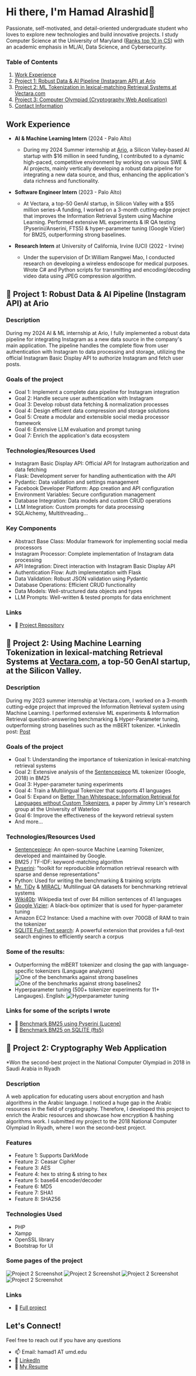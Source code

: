 # Hi there, I'm Hamad Alrashid👋

Passionate, self-motivated, and detail-oriented undergraduate student who loves to explore new technologies and build innovative projects. I study Computer Science at the University of Maryland ([Ranks top 10 in CS](https://cmns.umd.edu/news-events/news/computer-science-undergraduate-program-ranks-top-10)) with an academic emphasis in ML/AI, Data Science, and Cybersecurity. 


### Table of Contents
1. [Work Experience](#0)
2. [Project 1: Robust Data & AI Pipeline (Instagram API) at Ario](#1)
3. [Project 2: ML Tokenization in lexical-matching Retrieval Systems at Vectara.com](#2)
4. [Project 3: Computer Olympiad (Cryptography Web Application) ](#3)
5. [Contact Information](#4)

## Work Experience <a name="0"></a>

- **AI & Machine Learning Intern** (2024 - Palo Alto) 
  - During my 2024 Summer internship at [Ario](https://www.heyario.com/), a Silicon Valley-based AI startup with $16 million in seed funding, I
    contributed to a dynamic high-paced, competitive environment by working on various SWE & AI projects, mainly vertically developing a robust data pipeline for integrating a new data source, and thus, enhancing the application's data richness and functionality.


- **Software Engineer Intern** (2023 - Palo Alto)
  - At Vectara, a top-50 GenAI startup, in Silicon Valley with a $55 million series-A funding, I worked on a 3-month cutting-edge project that improves the Information Retrieval System using Machine
Learning. Performed extensive ML experiments & IR QA testing (Pyserini/Anserini, FTS5) & hyper-parameter tuning (Google Vizier) for BM25, outperforming strong baselines.


- **Research Intern** at University of California, Irvine (UCI) (2022 - Irvine)
  - Under the supervision of Dr.William Rangwei Mao, I conducted research on developing a wireless endoscope for medical purposes. Wrote C# and Python scripts for transmitting and encoding/decoding video data using JPEG compression algorithm.

## 🚀 Project 1: Robust Data & AI Pipeline (Instagram API) at Ario <a name="1"></a>

### Description
During my 2024 AI & ML internship at Ario, I fully implemented a robust data pipeline for integrating Instagram as a new data source in the company's main application. The pipeline handles the complete flow from user authentication with Instagram to data processing and storage, utilizing the official Instagram Basic Display API to authorize Instagram and fetch user posts.

### Goals of the project
- Goal 1: Implement a complete data pipeline for Instagram integration
- Goal 2: Handle secure user authentication with Instagram
- Goal 3: Develop robust data fetching & normalization processes
- Goal 4: Design efficient data compression and storage solutions
- Goal 5: Create a modular and extensible social media processor framework
- Goal 6: Extensive LLM evaluation and prompt tuning
- Goal 7: Enrich the application's data ecosystem

### Technologies/Resources Used
- Instagram Basic Display API: Official API for Instagram authorization and data fetching
- Flask: Development server for handling authentication with the API
- Pydantic: Data validation and settings management
- Facebook Developer Platform: App creation and API configuration
- Environment Variables: Secure configuration management
- Database Integration: Data models and custom CRUD operations
- LLM Integration: Custom prompts for data processing
- SQLAlchemy, Multithreading...

### Key Components
- Abstract Base Class: Modular framework for implementing social media processors
- Instagram Processor: Complete implementation of Instagram data processing
- API Integration: Direct interaction with Instagram Basic Display API
- Authentication Flow: Auth implementation with Flask
- Data Validation: Robust JSON validation using Pydantic
- Database Operations: Efficient CRUD functionality
- Data Models: Well-structured data objects and types
- LLM Prompts: Well-written & tested prompts for data enrichment

### Links
- 🔗 [Project Repository](https://github.com/HamadAlrashid/instagram_basic_display_api/)


## 🚀 Project 2: Using Machine Learning Tokenization in lexical-matching Retrieval Systems at [Vectara.com](https://vectara.com/), a top-50 GenAI startup, at the Silicon Valley. <a name="2"></a>

### Description
During my 2023 summer internship at Vectara.com, I worked on a 3-month cutting-edge project that improved the Information Retrieval system using Machine Learning. I performed extensive ML experiments & Information Retrieval question-answering benchmarking & Hyper-Parameter tuning, outperforming strong baselines such as the mBERT tokenizer. 
*LinkedIn post: [Post](https://www.linkedin.com/posts/hamad-alrashid-3a94bb142_%D8%A7%D9%84%D8%AD%D9%85%D8%AF%D9%84%D9%84%D9%87-im-excited-to-announce-that-ive-activity-7101650295583121408-g--0)


### Goals of the project
- Goal 1: Understanding the importance of tokenization in lexical-matching retrieval systems  
- Goal 2: Extensive analysis of the [Sentencepiece](https://github.com/google/sentencepiece) ML tokenizer (Google, 2018) in BM25 
- Goal 3: Hyper-parameter tuning experiments
- Goal 4: Train a Multilingual Tokenizer that supports 41 languages
- Goal 5: Expand on [Better Than Whitespace: Information Retrieval for Languages without Custom Tokenizers](https://arxiv.org/abs/2210.05481), a paper by Jimmy Lin's research group at the University of Waterloo
- Goal 6: Improve the effectiveness of the keyword retrieval system
- And more...

### Technologies/Resources Used
- [Sentencepiece](https://github.com/google/sentencepiece): An open-source Machine Learning Tokenizer, developed and maintained by Google. 
- BM25 / TF-IDF: keyword-matching algorithm
- [Pyserini](https://github.com/castorini/pyserini): "toolkit for reproducible information retrieval research with sparse and dense representations"
- Python: Used for writing the benchmarking & training scripts
- [Mr. TiDy](https://aclanthology.org/2021.mrl-1.12.pdf) & [MIRACL](https://github.com/project-miracl/miracl): Multilingual QA datasets for benchmarking retrieval systems
- [Wiki40b](https://www.tensorflow.org/datasets/catalog/wiki40b): Wikipedia text of over 84 million sentences of 41 languages
- [Google Vizier](https://cloud.google.com/vertex-ai/docs/vizier/overview): A black-box optimizer that is used for hyper-parameter tuning
- Amazon EC2 Instance: Used a machine with over 700GB of RAM to train the tokenizer
- [SQLITE Full-Text search](https://www.sqlite.org/fts5.html): A powerful extension that provides a full-text search engines to efficiently search a corpus

### Some of the results:
- Outperforming the mBERT tokenizer and closing the gap with language-specific tokenizers (Language analyzers)
![One of the benchmarks against strong baselines](/Sentencepiece/Recall.PNG?raw=true "Recall @ 100")
![One of the benchmarks against strong baselines2](/Sentencepiece/All.PNG?raw=true "ndcg @ 10")
- Hyperparameter tuning (500+ tokenizer experiments for 11+ Langauges). English:
![Hyperparameter tuning](/Sentencepiece/English.PNG?raw=true "Hyperparameter tuning")


### Links for some of the scripts I wrote
- 🔗 [Benchmark BM25 using Pyserini (Lucene)](Sentencepiece/benchmark_pyserini.py)
- 🔗 [Benchmark BM25 on SQLITE (fts5)](Sentencepiece/benchmark_fts5.py)


## 🌟 Project 2: Cryptography Web Application <a name="3"></a>
*Won the second-best project in the National Computer Olympiad in 2018 in Saudi Arabia in Riyadh


### Description
A web application for educating users about encryption and hash algorithms in the Arabic language. I noticed a huge gap in the Arabic resources in the field of cryptography. Therefore, I developed this project to enrich the Arabic resources and showcase how encryption & hashing algorithms work. I submitted my project to the 2018 National Computer Olympiad In Riyadh, where I won the second-best project.

### Features
- Feature 1: Supports DarkMode  
- Feature 2: Ceasar Cipher
- Feature 3: AES
- Feature 4: hex to string & string to hex
- Feature 5: base64 encoder/decoder
- Feature 6: MD5
- Feature 7: SHA1
- Feature 8: SHA256

### Technologies Used
- PHP
- Xampp
- OpenSSL library
- Bootstrap for UI

### Some pages of the project
![Project 2 Screenshot](https://github.com/HamadAlrashid/Encryption-web-application-Arabic-/blob/main/1.PNG)
![Project 2 Screenshot](https://github.com/HamadAlrashid/Encryption-web-application-Arabic-/blob/main/2.png)
![Project 2 Screenshot](https://github.com/HamadAlrashid/Encryption-web-application-Arabic-/blob/main/3.PNG)
![Project 2 Screenshot](https://github.com/HamadAlrashid/Encryption-web-application-Arabic-/blob/main/4.PNG)


### Links
- 🔗 [Full project](https://github.com/HamadAlrashid/Encryption-web-application-Arabic-)


## Let's Connect! <a name="4"></a>

Feel free to reach out if you have any questions

- 📫 Email: hamad1 AT umd.edu
- :briefcase: [LinkedIn](https://www.linkedin.com/in/hamad-alrashid-3a94bb142/) 
- :page_with_curl: [My Resume](https://drive.google.com/file/d/16el7m3PX742xl6r_G5O0BnBKWGc1zS40/view?usp=sharing)



